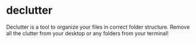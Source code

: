 # declutter

Declutter is a tool to organize your files in correct folder structure. 
Remove all the clutter from your desktop or any folders from your terminal!


